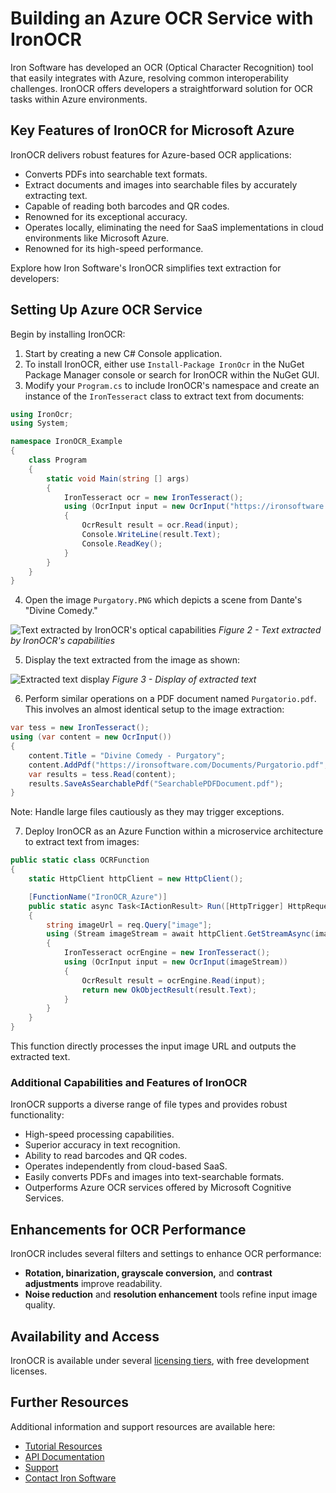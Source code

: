 # Building an Azure OCR Service with IronOCR

Iron Software has developed an OCR (Optical Character Recognition) tool that easily integrates with Azure, resolving common interoperability challenges. IronOCR offers developers a straightforward solution for OCR tasks within Azure environments.

## Key Features of IronOCR for Microsoft Azure
IronOCR delivers robust features for Azure-based OCR applications:

* Converts PDFs into searchable text formats.
* Extract documents and images into searchable files by accurately extracting text.
* Capable of reading both barcodes and QR codes.
* Renowned for its exceptional accuracy.
* Operates locally, eliminating the need for SaaS implementations in cloud environments like Microsoft Azure.
* Renowned for its high-speed performance.

Explore how Iron Software's IronOCR simplifies text extraction for developers:

## Setting Up Azure OCR Service
Begin by installing IronOCR:

1. Start by creating a new C# Console application.
2. To install IronOCR, either use `Install-Package IronOcr` in the NuGet Package Manager console or search for IronOCR within the NuGet GUI.
3. Modify your `Program.cs` to include IronOCR's namespace and create an instance of the `IronTesseract` class to extract text from documents:

```cs
using IronOcr;
using System;

namespace IronOCR_Example
{
    class Program
    {
        static void Main(string [] args)
        {
            IronTesseract ocr = new IronTesseract();
            using (OcrInput input = new OcrInput("https://ironsoftware.com/Images/Purgatory.PNG"))
            {
                OcrResult result = ocr.Read(input);
                Console.WriteLine(result.Text);
                Console.ReadKey();
            }
        }
    }
}
```

4. Open the image `Purgatory.PNG` which depicts a scene from Dante's "Divine Comedy."

![Text extracted by IronOCR's optical capabilities](https://ironsoftware.com/img/iron-ocr-azure-2.png)
*Figure 2 - Text extracted by IronOCR's capabilities*

5. Display the text extracted from the image as shown:

![Extracted text display](https://ironsoftware.com/img/iron-ocr-azure-3.png)
*Figure 3 - Display of extracted text*

6. Perform similar operations on a PDF document named `Purgatorio.pdf`. This involves an almost identical setup to the image extraction:

```cs
var tess = new IronTesseract();
using (var content = new OcrInput())
{
    content.Title = "Divine Comedy - Purgatory"; 
    content.AddPdf("https://ironsoftware.com/Documents/Purgatorio.pdf", "dante");
    var results = tess.Read(content);
    results.SaveAsSearchablePdf("SearchablePDFDocument.pdf");
}
```
Note: Handle large files cautiously as they may trigger exceptions.

7. Deploy IronOCR as an Azure Function within a microservice architecture to extract text from images:

```cs
public static class OCRFunction
{
    static HttpClient httpClient = new HttpClient();

    [FunctionName("IronOCR_Azure")]
    public static async Task<IActionResult> Run([HttpTrigger] HttpRequest req, ExecutionContext context)
    {
        string imageUrl = req.Query["image"];
        using (Stream imageStream = await httpClient.GetStreamAsync(imageUrl))
        {
            IronTesseract ocrEngine = new IronTesseract();
            using (OcrInput input = new OcrInput(imageStream))
            {
                OcrResult result = ocrEngine.Read(input);
                return new OkObjectResult(result.Text);
            }
        }
    }
}
```

This function directly processes the input image URL and outputs the extracted text.

### Additional Capabilities and Features of IronOCR

IronOCR supports a diverse range of file types and provides robust functionality:

- High-speed processing capabilities.
- Superior accuracy in text recognition.
- Ability to read barcodes and QR codes.
- Operates independently from cloud-based SaaS.
- Easily converts PDFs and images into text-searchable formats.
- Outperforms Azure OCR services offered by Microsoft Cognitive Services.

## Enhancements for OCR Performance

IronOCR includes several filters and settings to enhance OCR performance:

- **Rotation, binarization, grayscale conversion,** and **contrast adjustments** improve readability.
- **Noise reduction** and **resolution enhancement** tools refine input image quality.

## Availability and Access

IronOCR is available under several [licensing tiers](https://ironsoftware.com/csharp/ocr/licensing), with free development licenses.

## Further Resources

Additional information and support resources are available here:

- [Tutorial Resources](https://ironsoftware.com/csharp/ocr/tutorials/how-to-read-text-from-an-image-in-csharp-net/)
- [API Documentation](https://ironsoftware.com/csharp/ocr/object-reference/api/)
- [Support](https://ironsoftware.com/contact-us/#live-chat-support)
- [Contact Iron Software](https://ironsoftware.com/contact-us/)